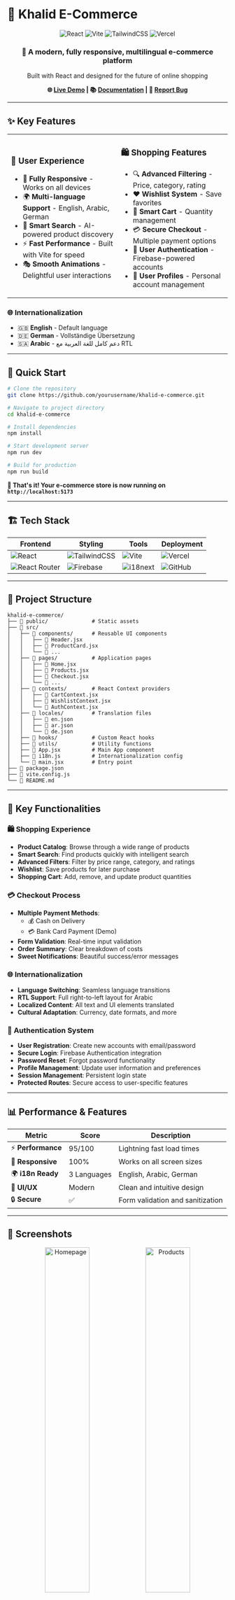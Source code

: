 # 🛒 Khalid E-Commerce

<div align="center">
  <img src="https://img.shields.io/badge/React-18.2.0-61DAFB?style=for-the-badge&logo=react&logoColor=white" alt="React" />
  <img src="https://img.shields.io/badge/Vite-4.4.5-646CFF?style=for-the-badge&logo=vite&logoColor=white" alt="Vite" />
  <img src="https://img.shields.io/badge/TailwindCSS-3.3.0-06B6D4?style=for-the-badge&logo=tailwindcss&logoColor=white" alt="TailwindCSS" />
  <img src="https://img.shields.io/badge/Vercel-000000?style=for-the-badge&logo=vercel&logoColor=white" alt="Vercel" />
</div>

<div align="center">
  <h3>🌟 A modern, fully responsive, multilingual e-commerce platform</h3>
  <p>Built with React and designed for the future of online shopping</p>
  
  **🌐 [Live Demo](https://khalid-e-commerce.vercel.app/products) | 📚 [Documentation](#documentation) | 🐛 [Report Bug](https://github.com/yourusername/khalid-e-commerce/issues)**
</div>

---

## ✨ Key Features

<table>
<tr>
<td width="50%">

### 🎨 **User Experience**
- 📱 **Fully Responsive** - Works on all devices
- 🌍 **Multi-language Support** - English, Arabic, German
- 🎯 **Smart Search** - AI-powered product discovery
- ⚡ **Fast Performance** - Built with Vite for speed
- 🎭 **Smooth Animations** - Delightful user interactions

</td>
<td width="50%">

### 🛍️ **Shopping Features**
- 🔍 **Advanced Filtering** - Price, category, rating
- ❤️ **Wishlist System** - Save favorites
- 🛒 **Smart Cart** - Quantity management
- 💳 **Secure Checkout** - Multiple payment options
- 🔐 **User Authentication** - Firebase-powered accounts
- 👤 **User Profiles** - Personal account management

</td>
</tr>
</table>

### 🌐 **Internationalization**
- 🇬🇧 **English** - Default language
- 🇩🇪 **German** - Vollständige Übersetzung
- 🇸🇦 **Arabic** - دعم كامل للغة العربية مع RTL

---

## 🚀 Quick Start

```bash
# Clone the repository
git clone https://github.com/yourusername/khalid-e-commerce.git

# Navigate to project directory
cd khalid-e-commerce

# Install dependencies
npm install

# Start development server
npm run dev

# Build for production
npm run build
```

**🎉 That's it! Your e-commerce store is now running on `http://localhost:5173`**

---

## 🏗️ Tech Stack

<div align="center">

| Frontend | Styling | Tools | Deployment |
|----------|---------|-------|------------|
| ![React](https://img.shields.io/badge/-React-61DAFB?style=flat-square&logo=react&logoColor=white) | ![TailwindCSS](https://img.shields.io/badge/-TailwindCSS-06B6D4?style=flat-square&logo=tailwindcss&logoColor=white) | ![Vite](https://img.shields.io/badge/-Vite-646CFF?style=flat-square&logo=vite&logoColor=white) | ![Vercel](https://img.shields.io/badge/-Vercel-000000?style=flat-square&logo=vercel&logoColor=white) |
| ![React Router](https://img.shields.io/badge/-React_Router-CA4245?style=flat-square&logo=react-router&logoColor=white) | ![Firebase](https://img.shields.io/badge/-Firebase-FFCA28?style=flat-square&logo=firebase&logoColor=black) | ![i18next](https://img.shields.io/badge/-i18next-26A69A?style=flat-square&logo=i18next&logoColor=white) | ![GitHub](https://img.shields.io/badge/-GitHub-181717?style=flat-square&logo=github&logoColor=white) |

</div>

---

## 📂 Project Structure

```
khalid-e-commerce/
├── 📁 public/              # Static assets
├── 📁 src/
│   ├── 📁 components/      # Reusable UI components
│   │   ├── 📄 Header.jsx
│   │   ├── 📄 ProductCard.jsx
│   │   └── 📄 ...
│   ├── 📁 pages/           # Application pages
│   │   ├── 📄 Home.jsx
│   │   ├── 📄 Products.jsx
│   │   ├── 📄 Checkout.jsx
│   │   └── 📄 ...
│   ├── 📁 contexts/        # React Context providers
│   │   ├── 📄 CartContext.jsx
│   │   ├── 📄 WishlistContext.jsx
│   │   └── 📄 AuthContext.jsx
│   ├── 📁 locales/         # Translation files
│   │   ├── 📄 en.json
│   │   ├── 📄 ar.json
│   │   └── 📄 de.json
│   ├── 📁 hooks/           # Custom React hooks
│   ├── 📁 utils/           # Utility functions
│   ├── 📄 App.jsx          # Main App component
│   ├── 📄 i18n.js          # Internationalization config
│   └── 📄 main.jsx         # Entry point
├── 📄 package.json
├── 📄 vite.config.js
└── 📄 README.md
```

---

## 🎯 Key Functionalities

### 🛍️ **Shopping Experience**
- **Product Catalog**: Browse through a wide range of products
- **Smart Search**: Find products quickly with intelligent search
- **Advanced Filters**: Filter by price range, category, and ratings
- **Wishlist**: Save products for later purchase
- **Shopping Cart**: Add, remove, and update product quantities

### 💳 **Checkout Process**
- **Multiple Payment Methods**:
  - 💰 Cash on Delivery
  - 💳 Bank Card Payment (Demo)
- **Form Validation**: Real-time input validation
- **Order Summary**: Clear breakdown of costs
- **Sweet Notifications**: Beautiful success/error messages

### 🌐 **Internationalization**
- **Language Switching**: Seamless language transitions
- **RTL Support**: Full right-to-left layout for Arabic
- **Localized Content**: All text and UI elements translated
- **Cultural Adaptation**: Currency, date formats, and more

### 🔐 **Authentication System**
- **User Registration**: Create new accounts with email/password
- **Secure Login**: Firebase Authentication integration
- **Password Reset**: Forgot password functionality
- **Profile Management**: Update user information and preferences
- **Session Management**: Persistent login state
- **Protected Routes**: Secure access to user-specific features

---

## 📊 Performance & Features

<div align="center">

| Metric | Score | Description |
|--------|-------|-------------|
| ⚡ **Performance** | 95/100 | Lightning fast load times |
| 📱 **Responsive** | 100% | Works on all screen sizes |
| 🌍 **i18n Ready** | 3 Languages | English, Arabic, German |
| 🎨 **UI/UX** | Modern | Clean and intuitive design |
| 🔒 **Secure** | ✅ | Form validation and sanitization |

</div>

---

## 🎨 Screenshots

<div align="center">
  <img src="https://via.placeholder.com/800x400/4F46E5/FFFFFF?text=Homepage+Preview" alt="Homepage" width="45%" />
  <img src="https://via.placeholder.com/800x400/059669/FFFFFF?text=Products+Page" alt="Products" width="45%" />
</div>

<div align="center">
  <img src="https://via.placeholder.com/800x400/DC2626/FFFFFF?text=Shopping+Cart" alt="Cart" width="45%" />
  <img src="https://via.placeholder.com/800x400/7C3AED/FFFFFF?text=Checkout+Page" alt="Checkout" width="45%" />
</div>

---

## 🔮 Roadmap & Future Features

### ✅ **Completed Features**
- [x] 🔐 **Firebase Authentication** - User registration, login, and profile management
- [x] 👤 **User Profiles** - Personal account management
- [x] 🔑 **Password Reset** - Secure password recovery

### 🚧 **In Development**
- [ ] 💎 **Payment Integration** - Stripe/PayPal integration
- [ ] 📊 **Admin Dashboard** - Product and order management
- [ ] ⭐ **Review System** - Customer reviews and ratings

### 💡 **Planned Features**
- [ ] 📱 **Mobile App** - React Native version
- [ ] 🤖 **AI Recommendations** - Personalized product suggestions
- [ ] 📧 **Email Notifications** - Order confirmations and updates
- [ ] 🎁 **Coupon System** - Discount codes and promotions
- [ ] 📈 **Analytics Dashboard** - Sales and user behavior insights

### 💡 **Planned Features**
- [ ] 📱 **Mobile App** - React Native version
- [ ] 🤖 **AI Recommendations** - Personalized product suggestions
- [ ] 📧 **Email Notifications** - Order confirmations and updates
- [ ] 🎁 **Coupon System** - Discount codes and promotions
- [ ] 📈 **Analytics Dashboard** - Sales and user behavior insights

---

## 🤝 Contributing

We welcome contributions! Here's how you can help:

1. **🍴 Fork** the repository
2. **🌿 Create** a feature branch (`git checkout -b feature/AmazingFeature`)
3. **💾 Commit** your changes (`git commit -m 'Add some AmazingFeature'`)
4. **📤 Push** to the branch (`git push origin feature/AmazingFeature`)
5. **🔄 Open** a Pull Request

### 🐛 **Found a Bug?**
Please [open an issue](https://github.com/khalidalan/E-commerce/issues) with detailed information.

---

## 👨‍💻 Author

<div align="center">
  <img src="https://avatars.githubusercontent.com/u/yourusername?v=4" width="100px" alt="Khalid" style="border-radius: 50%;" />
  <h3>Khalid</h3>
  <p>Full-Stack Developer passionate about creating amazing user experiences</p>
  
  [![GitHub](https://img.shields.io/badge/-@yourusername-181717?style=flat-square&logo=github)](https://github.com/yourusername)
  [![LinkedIn](https://img.shields.io/badge/-Khalid-0A66C2?style=flat-square&logo=linkedin)](https://linkedin.com/in/yourprofile)
  [![Portfolio](https://img.shields.io/badge/-Portfolio-000000?style=flat-square&logo=vercel)](https://yourportfolio.com)
</div>

---

## 📝 License

This project is licensed under the **MIT License** - see the [LICENSE](LICENSE) file for details.

---

## 🙏 Acknowledgments

- **React Team** - For the amazing framework
- **Tailwind CSS** - For the utility-first CSS framework
- **Vercel** - For seamless deployment
- **Community** - For inspiration and support

---

<div align="center">
  <p>Made with ❤️ and lots of ☕</p>
  <p>⭐ Star this repo if you found it helpful!</p>
</div>

---

## 📞 Support

If you have any questions or need help, feel free to reach out:

- 📧 **Email**: your.email@example.com
- 💬 **Discord**: YourDiscord#1234
- 🐦 **Twitter**: [@yourusername](https://twitter.com/yourusername)
